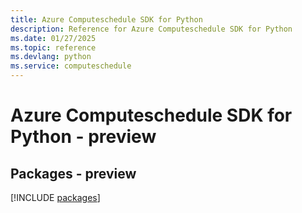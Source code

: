 ```yaml
---
title: Azure Computeschedule SDK for Python
description: Reference for Azure Computeschedule SDK for Python
ms.date: 01/27/2025
ms.topic: reference
ms.devlang: python
ms.service: computeschedule
---
```

# Azure Computeschedule SDK for Python - preview
## Packages - preview
[!INCLUDE [packages](computeschedule-index.md)]
